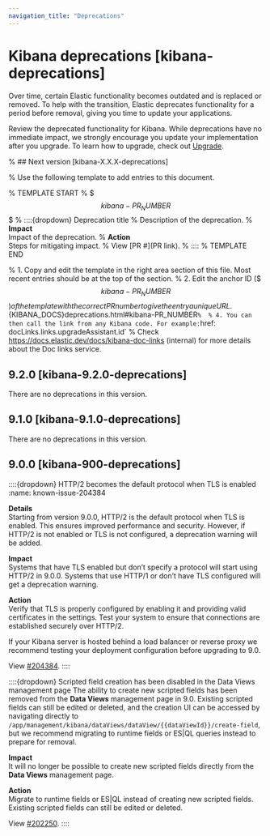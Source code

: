```yaml
---
navigation_title: "Deprecations"
---
```


# Kibana deprecations [kibana-deprecations]
Over time, certain Elastic functionality becomes outdated and is replaced or removed. To help with the transition, Elastic deprecates functionality for a period before removal, giving you time to update your applications.

Review the deprecated functionality for Kibana. While deprecations have no immediate impact, we strongly encourage you update your implementation after you upgrade. To learn how to upgrade, check out [Upgrade](docs-content://deploy-manage/upgrade.md).

% ## Next version [kibana-X.X.X-deprecations]

% Use the following template to add entries to this document.

% TEMPLATE START
% $$$kibana-PR_NUMBER$$$
% ::::{dropdown} Deprecation title
% Description of the deprecation.
% **Impact**<br> Impact of the deprecation.
% **Action**<br> Steps for mitigating impact.
% View [PR #](PR link).
% ::::
% TEMPLATE END

% 1. Copy and edit the template in the right area section of this file. Most recent entries should be at the top of the section. 
% 2. Edit the anchor ID ($$$kibana-PR_NUMBER$$$) of the template with the correct PR number to give the entry a unique URL. 
% 3. Don't hardcode the link to the new entry. Instead, make it available through the doc link service files:
%   - {kib-repo}blob/{branch}/src/platform/packages/shared/kbn-doc-links/src/get_doc_links.ts
%   - {kib-repo}blob/{branch}/src/platform/packages/shared/kbn-doc-links/src/types.ts
% 
% The entry in the main links file should look like this:
% 
% id: `${KIBANA_DOCS}deprecations.html#kibana-PR_NUMBER`
% 
% 4. You can then call the link from any Kibana code. For example: `href: docLinks.links.upgradeAssistant.id`
% Check https://docs.elastic.dev/docs/kibana-doc-links (internal) for more details about the Doc links service.

## 9.2.0 [kibana-9.2.0-deprecations]

There are no deprecations in this version.

## 9.1.0 [kibana-9.1.0-deprecations]

There are no deprecations in this version.

## 9.0.0 [kibana-900-deprecations]

::::{dropdown} HTTP/2 becomes the default protocol when TLS is enabled
:name: known-issue-204384

**Details**<br> Starting from version 9.0.0, HTTP/2 is the default protocol when TLS is enabled. This ensures improved performance and security. However, if HTTP/2 is not enabled or TLS is not configured, a deprecation warning will be added.

**Impact**<br> Systems that have TLS enabled but don’t specify a protocol will start using HTTP/2 in 9.0.0. Systems that use HTTP/1 or don’t have TLS configured will get a deprecation warning.

**Action**<br> Verify that TLS is properly configured by enabling it and providing valid certificates in the settings. Test your system to ensure that connections are established securely over HTTP/2.

If your Kibana server is hosted behind a load balancer or reverse proxy we recommend testing your deployment configuration before upgrading to 9.0.

View [#204384](https://github.com/elastic/kibana/pull/204384).
::::

::::{dropdown} Scripted field creation has been disabled in the Data Views management page
The ability to create new scripted fields has been removed from the **Data Views** management page in 9.0. Existing scripted fields can still be edited or deleted, and the creation UI can be accessed by navigating directly to `/app/management/kibana/dataViews/dataView/{{dataViewId}}/create-field`, but we recommend migrating to runtime fields or ES|QL queries instead to prepare for removal.

**Impact**<br> It will no longer be possible to create new scripted fields directly from the **Data Views** management page.

**Action**<br> Migrate to runtime fields or ES|QL instead of creating new scripted fields. Existing scripted fields can still be edited or deleted.

View [#202250](https://github.com/elastic/kibana/pull/202250).
::::